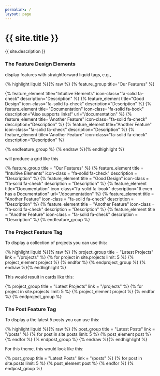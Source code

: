 ```yaml
---
permalink: /
layout: page
---
```


# {{ site.title }}

{{ site.description }}

### The Feature Design Elements

display features with straightforward liquid tags, e.g.,

{% highlight liquid %}{% raw %}
{% feature_group title="Our Features" %}

{% feature_element title="Intuitive Elements" icon-class="fa-solid fa-check" description="Description" %}
{% feature_element title="Good Design" icon-class="fa-solid fa-check" description="Description" %}
{% feature_element title="Documentation" icon-class="fa-solid fa-book" description="Also supports links!" url="/documentation" %}
{% feature_element title="Another Feature" icon-class="fa-solid fa-check" description="Description" %}
{% feature_element title="Another Feature" icon-class="fa-solid fa-check" description="Description" %}
{% feature_element title="Another Feature" icon-class="fa-solid fa-check" description="Description" %}

{% endfeature_group %}
{% endraw %}{% endhighlight %}

will produce a grid like this

{% feature_group title = "Our Features" %}
{% feature_element title = "Intuitive Elements" icon-class = "fa-solid fa-check" description = "Description" %}
{% feature_element title = "Good Design" icon-class = "fa-solid fa-check" description = "Description" %}
{% feature_element title="Documentation" icon-class="fa-solid fa-book" description="It even has a Documentation" url="/documentation" %}
{% feature_element title = "Another Feature" icon-class = "fa-solid fa-check" description = "Description" %}
{% feature_element title = "Another Feature" icon-class = "fa-solid fa-check" description = "Description" %}
{% feature_element title = "Another Feature" icon-class = "fa-solid fa-check" description = "Description" %}
{% endfeature_group %}

### The Project Feature Tag

To display a collection of projects you can use this:

{% highlight liquid %}{% raw %}
{% project_group title = "Latest Projects" link = "/projects" %}
{% for project in site.projects limit: 5 %}
{% project_element project %}
{% endfor %}
{% endproject_group %}
{% endraw %}{% endhighlight %}

This would result in cards like this:

{% project_group title = "Latest Projects" link = "/projects" %}
{% for project in site.projects limit: 5 %}
{% project_element project %}
{% endfor %}
{% endproject_group %}

### The Post Feature Tag

To display a the latest 5 posts you can use this:

{% highlight liquid %}{% raw %}
{% post_group title = "Latest Posts" link = "/posts" %}
{% for post in site.posts limit: 5 %}
{% post_element post %}
{% endfor %}
{% endpost_group %}
{% endraw %}{% endhighlight %}

For this theme, this would look like this:

{% post_group title = "Latest Posts" link = "/posts" %}
{% for post in site.posts limit: 5 %}
{% post_element post %}
{% endfor %}
{% endpost_group %}

